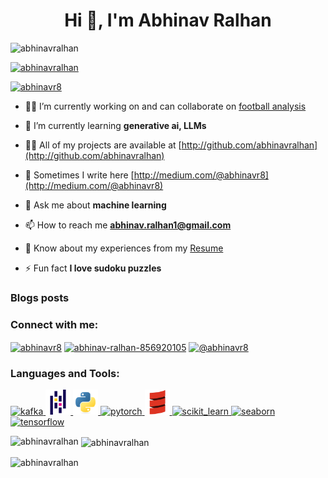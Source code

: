 <h1 align="center">Hi 👋, I'm Abhinav Ralhan</h1>

<p align="left"> <img src="https://komarev.com/ghpvc/?username=abhinavralhan&label=Profile%20views&color=0e75b6&style=flat" alt="abhinavralhan" /> </p>

<p align="left"> <a href="https://github.com/ryo-ma/github-profile-trophy"><img src="https://github-profile-trophy.vercel.app/?username=abhinavralhan" alt="abhinavralhan" /></a> </p>

<p align="left"> <a href="https://twitter.com/abhinavr8" target="blank"><img src="https://img.shields.io/twitter/follow/abhinavr8?logo=twitter&style=for-the-badge" alt="abhinavr8" /></a> </p>

- 🔭👯 I’m currently working on and can collaborate on [football analysis](https://github.com/abhinavralhan/footballanalysis)

- 🌱 I’m currently learning **generative ai, LLMs**

- 👨‍💻 All of my projects are available at [http://github.com/abhinavralhan](http://github.com/abhinavralhan)

- 📝 Sometimes I write here [http://medium.com/@abhinavr8](http://medium.com/@abhinavr8)

- 💬 Ask me about **machine learning**

- 📫 How to reach me **abhinav.ralhan1@gmail.com**

- 📄 Know about my experiences from my [Resume](https://drive.google.com/file/d/1RHxwsX7fH5mH_CYymOWOkd0d6NLFikXX/view?usp=sharing)

- ⚡ Fun fact **I love sudoku puzzles**

### Blogs posts
<!-- BLOG-POST-LIST:START -->
<!-- BLOG-POST-LIST:END -->

<h3 align="left">Connect with me:</h3>
<p align="left">
<a href="https://twitter.com/abhinavr8" target="blank"><img align="center" src="https://raw.githubusercontent.com/rahuldkjain/github-profile-readme-generator/master/src/images/icons/Social/twitter.svg" alt="abhinavr8" height="30" width="40" /></a>
<a href="https://linkedin.com/in/abhinav-ralhan-856920105" target="blank"><img align="center" src="https://raw.githubusercontent.com/rahuldkjain/github-profile-readme-generator/master/src/images/icons/Social/linked-in-alt.svg" alt="abhinav-ralhan-856920105" height="30" width="40" /></a>
<a href="https://medium.com/@abhinavr8" target="blank"><img align="center" src="https://raw.githubusercontent.com/rahuldkjain/github-profile-readme-generator/master/src/images/icons/Social/medium.svg" alt="@abhinavr8" height="30" width="40" /></a>
</p>

<h3 align="left">Languages and Tools:</h3>
<p align="left"> <a href="https://kafka.apache.org/" target="_blank" rel="noreferrer"> <img src="https://www.vectorlogo.zone/logos/apache_kafka/apache_kafka-icon.svg" alt="kafka" width="40" height="40"/> </a> <a href="https://pandas.pydata.org/" target="_blank" rel="noreferrer"> <img src="https://raw.githubusercontent.com/devicons/devicon/2ae2a900d2f041da66e950e4d48052658d850630/icons/pandas/pandas-original.svg" alt="pandas" width="40" height="40"/> </a> <a href="https://www.python.org" target="_blank" rel="noreferrer"> <img src="https://raw.githubusercontent.com/devicons/devicon/master/icons/python/python-original.svg" alt="python" width="40" height="40"/> </a> <a href="https://pytorch.org/" target="_blank" rel="noreferrer"> <img src="https://www.vectorlogo.zone/logos/pytorch/pytorch-icon.svg" alt="pytorch" width="40" height="40"/> </a> <a href="https://www.scala-lang.org" target="_blank" rel="noreferrer"> <img src="https://raw.githubusercontent.com/devicons/devicon/master/icons/scala/scala-original.svg" alt="scala" width="40" height="40"/> </a> <a href="https://scikit-learn.org/" target="_blank" rel="noreferrer"> <img src="https://upload.wikimedia.org/wikipedia/commons/0/05/Scikit_learn_logo_small.svg" alt="scikit_learn" width="40" height="40"/> </a> <a href="https://seaborn.pydata.org/" target="_blank" rel="noreferrer"> <img src="https://seaborn.pydata.org/_images/logo-mark-lightbg.svg" alt="seaborn" width="40" height="40"/> </a> <a href="https://www.tensorflow.org" target="_blank" rel="noreferrer"> <img src="https://www.vectorlogo.zone/logos/tensorflow/tensorflow-icon.svg" alt="tensorflow" width="40" height="40"/> </a> </p>

<p><img align="left" src="https://github-readme-stats.vercel.app/api/top-langs?username=abhinavralhan&show_icons=true&locale=en&layout=compact" alt="abhinavralhan" /></p>

<p>&nbsp;<img align="center" src="https://github-readme-stats.vercel.app/api?username=abhinavralhan&show_icons=true&locale=en" alt="abhinavralhan" /></p>

<p><img align="center" src="https://github-readme-streak-stats.herokuapp.com/?user=abhinavralhan&" alt="abhinavralhan" /></p>
